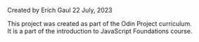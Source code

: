 Created by Erich Gaul
22 July, 2023

This project was created as part of the Odin Project curriculum.  
It is a part of the introduction to JavaScript Foundations course.
